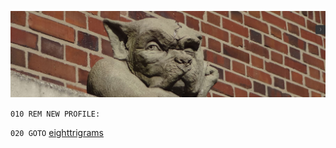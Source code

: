 ![front](hund.png)

`010 REM NEW PROFILE:`

`020 GOTO` [eighttrigrams](https://github.com/eighttrigrams)
